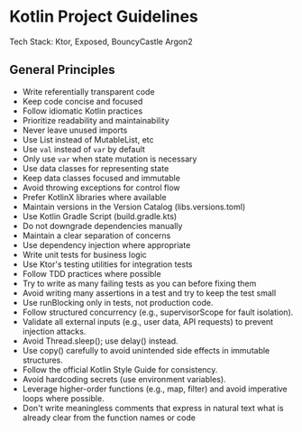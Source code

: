 # Kotlin Project Guidelines

Tech Stack: Ktor, Exposed, BouncyCastle Argon2

## General Principles

- Write referentially transparent code
- Keep code concise and focused
- Follow idiomatic Kotlin practices
- Prioritize readability and maintainability
- Never leave unused imports
- Use List instead of MutableList, etc
- Use `val` instead of `var` by default
- Only use `var` when state mutation is necessary
- Use data classes for representing state
- Keep data classes focused and immutable
- Avoid throwing exceptions for control flow
- Prefer KotlinX libraries where available
- Maintain versions in the Version Catalog (libs.versions.toml)
- Use Kotlin Gradle Script (build.gradle.kts)
- Do not downgrade dependencies manually
- Maintain a clear separation of concerns
- Use dependency injection where appropriate
- Write unit tests for business logic
- Use Ktor's testing utilities for integration tests
- Follow TDD practices where possible
- Try to write as many failing tests as you can before fixing them
- Avoid writing many assertions in a test and try to keep the test small
- Use runBlocking only in tests, not production code.
- Follow structured concurrency (e.g., supervisorScope for fault isolation).
- Validate all external inputs (e.g., user data, API requests) to prevent injection attacks.
- Avoid Thread.sleep(); use delay() instead.
- Use copy() carefully to avoid unintended side effects in immutable structures.
- Follow the official Kotlin Style Guide for consistency.
- Avoid hardcoding secrets (use environment variables).
- Leverage higher-order functions (e.g., map, filter) and avoid imperative loops where possible.
- Don't write meaningless comments that express in natural text what is already clear from the function names or code
